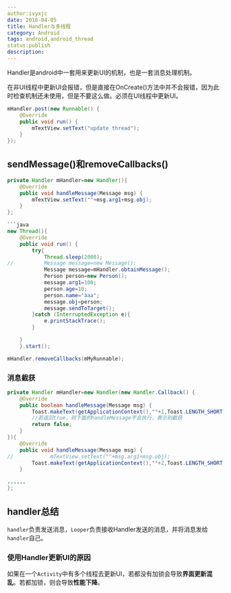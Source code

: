 ```yaml
---
author:ivyxjc
date: 2016-04-05
title: Handler与多线程
category: Android
tags: android,android_thread
status:publish
description:
---
```


Handler是android中一套用来更新UI的机制，也是一套消息处理机制。

在非UI线程中更新UI会报错，但是直接在OnCreate()方法中并不会报错，因为此时检查机制还未使用，但是不要这么做。必须在UI线程中更新UI。

```java
mHandler.post(new Runnable() {
    @Override
    public void run() {
        mTextView.setText("update thread");
    }
});
```

## sendMessage()和removeCallbacks()


```java
private Handler mHandler=new Handler(){
    @Override
    public void handleMessage(Message msg) {
        mTextView.setText(""+msg.arg1+msg.obj);
    }
};

```java
new Thread(){
    @Override
    public void run() {
        try{
            Thread.sleep(2000);
//          Message message=new Message();
            Message message=mHandler.obtainMessage();
            Person person=new Person();
            message.arg1=100;
            person.age=10;
            person.name="aaa";
            message.obj=person;
            message.sendToTarget();
        }catch (InterruptedException e){
            e.printStackTrace();
        }

    }
    }.start();
```

```java
mHandler.removeCallbacks(mMyRunnable);
```

### 消息截获

```java
private Handler mHandler=new Handler(new Handler.Callback() {
    @Override
    public boolean handleMessage(Message msg) {
        Toast.makeText(getApplicationContext(),""+1,Toast.LENGTH_SHORT).show();
        //若返回true，则下面的handleMessage不会执行，表示别截获
        return false;
    }
}){
    @Override
    public void handleMessage(Message msg) {
//            mTextView.setText(""+msg.arg1+msg.obj);
        Toast.makeText(getApplicationContext(),""+2,Toast.LENGTH_SHORT).show();
    }

......
};
```

## handler总结

`handler`负责发送消息，`Looper`负责接收Handler发送的消息，并将消息发给`handler`自己。

### 使用Handler更新UI的原因

如果在一个`Activity`中有多个线程去更新UI，若都没有加锁会导致**界面更新混乱**。若都加锁，则会导致**性能下降**。
